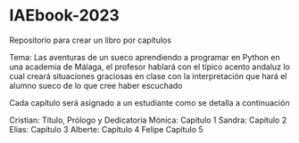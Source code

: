 # IAEbook-2023

Repositorio para crear un libro por capítulos

Tema: Las aventuras de un sueco aprendiendo a programar en Python en una academia de Málaga, 
el profesor hablará con el típico acento andaluz lo cual creará situaciones graciosas en clase 
con la interpretación que hará el alumno sueco de lo que cree haber escuchado

Cada capítulo será asignado a un estudiante como se detalla a continuación

Cristian: Título, Prólogo y Dedicatoria
Mónica: Capítulo 1
Sandra: Capítulo 2
Elias: Capítulo 3
Alberte: Capítulo 4
Felipe Capítulo 5
